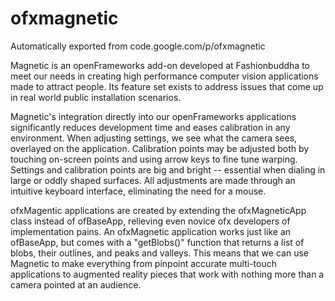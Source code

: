 # ofxmagnetic
Automatically exported from code.google.com/p/ofxmagnetic

Magnetic is an openFrameworks add-on developed at Fashionbuddha to meet our needs in creating high performance computer vision applications made to attract people. Its feature set exists to address issues that come up in real world public installation scenarios.

Magnetic's integration directly into our openFrameworks applications significantly reduces development time and eases calibration in any environment. When adjusting settings, we see what the camera sees, overlayed on the application. Calibration points may be adjusted both by touching on-screen points and using arrow keys to fine tune warping. Settings and calibration points are big and bright -- essential when dialing in large or oddly shaped surfaces. All adjustments are made through an intuitive keyboard interface, eliminating the need for a mouse.

ofxMagentic applications are created by extending the ofxMagneticApp class instead of ofBaseApp, relieving even novice ofx developers of implementation pains. An ofxMagnetic application works just like an ofBaseApp, but comes with a "getBlobs()" function that returns a list of blobs, their outlines, and peaks and valleys. This means that we can use Magnetic to make everything from pinpoint accurate multi-touch applications to augmented reality pieces that work with nothing more than a camera pointed at an audience.
